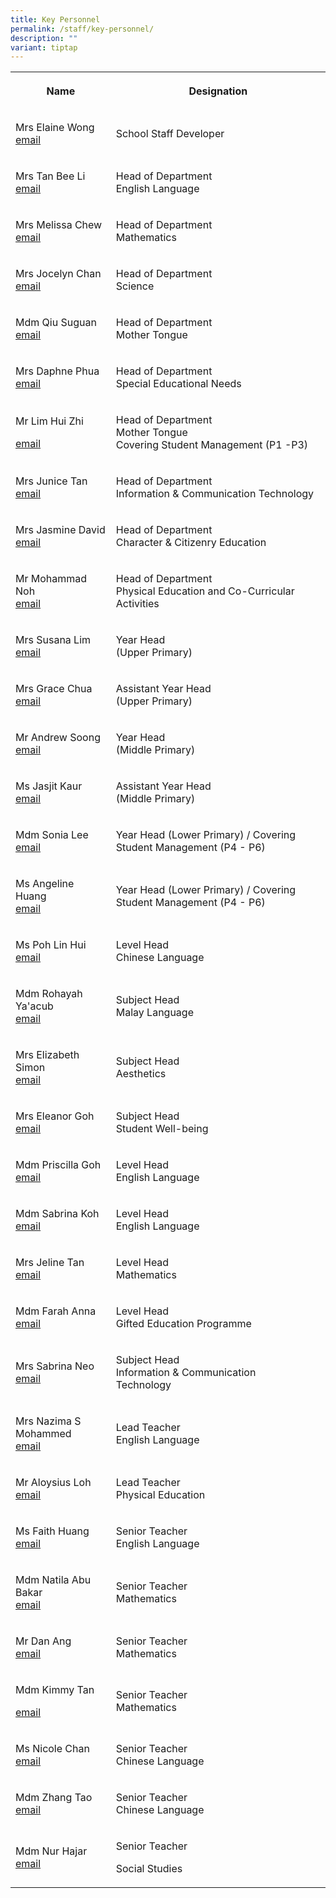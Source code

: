 ```yaml
---
title: Key Personnel
permalink: /staff/key-personnel/
description: ""
variant: tiptap
---
```

<table style="minWidth: 50px">
<colgroup>
<col>
<col>
</colgroup>
<tbody>
<tr>
<th rowspan="1" colspan="1">
<p><strong>Name</strong>
</p>
</th>
<th rowspan="1" colspan="1">
<p><strong>Designation</strong>
</p>
</th>
</tr>
<tr>
<td rowspan="1" colspan="1">
<p>Mrs Elaine Wong
<br><a href="mailto:lam_hui_ern_elaine@schools.gov.sg" rel="noopener noreferrer nofollow" target="_blank">email</a>
</p>
</td>
<td rowspan="1" colspan="1">
<p>School Staff Developer</p>
</td>
</tr>
<tr>
<td rowspan="1" colspan="1">
<p>Mrs Tan Bee Li
<br><a href="mailto:yeu_bee_li@schools.gov.sg" rel="noopener noreferrer nofollow" target="_blank">email</a>
</p>
</td>
<td rowspan="1" colspan="1">
<p>Head of Department
<br>English Language</p>
</td>
</tr>
<tr>
<td rowspan="1" colspan="1">
<p>Mrs Melissa Chew
<br><a href="mailto:ng_mei_paoo_melissa@schools.gov.sg" rel="noopener noreferrer nofollow" target="_blank">email</a>
</p>
</td>
<td rowspan="1" colspan="1">
<p>Head of Department
<br>Mathematics</p>
</td>
</tr>
<tr>
<td rowspan="1" colspan="1">
<p>Mrs Jocelyn Chan
<br><a href="mailto:lin_xiuqin@schools.gov.sg" rel="noopener noreferrer nofollow" target="_blank">email</a>
</p>
</td>
<td rowspan="1" colspan="1">
<p>Head of Department
<br>Science</p>
</td>
</tr>
<tr>
<td rowspan="1" colspan="1">
<p>Mdm Qiu Suguan
<br><a href="mailto:qiu_suguan@schools.gov.sg" rel="noopener noreferrer nofollow" target="_blank">email</a>
</p>
</td>
<td rowspan="1" colspan="1">
<p>Head of Department
<br>Mother Tongue</p>
</td>
</tr>
<tr>
<td rowspan="1" colspan="1">
<p>Mrs Daphne Phua
<br><a href="mailto:goh_siew_leng_daphne@schools.gov.sg" rel="noopener noreferrer nofollow" target="_blank">email</a>
</p>
</td>
<td rowspan="1" colspan="1">
<p>Head of Department
<br>Special Educational Needs</p>
</td>
</tr>
<tr>
<td rowspan="1" colspan="1">
<p>Mr Lim Hui Zhi</p>
<p><a href="mailto:lim_hui_zhi@schools.gov.sg" rel="noopener noreferrer nofollow" target="_blank">email</a>
</p>
</td>
<td rowspan="1" colspan="1">
<p>Head of Department
<br>Mother Tongue
<br>Covering Student Management (P1 -P3)</p>
</td>
</tr>
<tr>
<td rowspan="1" colspan="1">
<p>Mrs Junice Tan
<br><a href="mailto:teo_kwee_siang@schools.gov.sg" rel="noopener noreferrer nofollow" target="_blank">email</a>
</p>
</td>
<td rowspan="1" colspan="1">
<p>Head of Department
<br>Information &amp; Communication Technology</p>
</td>
</tr>
<tr>
<td rowspan="1" colspan="1">
<p>Mrs Jasmine David
<br><a href="mailto:lim_li_shi_jasmine@schools.gov.sg" rel="noopener noreferrer nofollow" target="_blank">email</a>
</p>
</td>
<td rowspan="1" colspan="1">
<p>Head of Department
<br>Character &amp; Citizenry Education</p>
</td>
</tr>
<tr>
<td rowspan="1" colspan="1">
<p>Mr Mohammad Noh
<br><a href="mailto:mohammad_noh_jaffri@schools.gov.sg" rel="noopener noreferrer nofollow" target="_blank">email</a>
</p>
</td>
<td rowspan="1" colspan="1">
<p>Head of Department
<br>Physical Education and Co-Curricular Activities</p>
</td>
</tr>
<tr>
<td rowspan="1" colspan="1">
<p>Mrs Susana Lim
<br><a href="mailto:lim_siok_fun_susana@schools.gov.sg" rel="noopener noreferrer nofollow" target="_blank">email</a>
</p>
</td>
<td rowspan="1" colspan="1">
<p>Year Head
<br>(Upper Primary)</p>
</td>
</tr>
<tr>
<td rowspan="1" colspan="1">
<p>Mrs Grace Chua
<br><a href="mailto:chua_wee_leng@schools.gov.sg" rel="noopener noreferrer nofollow" target="_blank">email</a>
</p>
</td>
<td rowspan="1" colspan="1">
<p>Assistant Year Head
<br>(Upper Primary)</p>
</td>
</tr>
<tr>
<td rowspan="1" colspan="1">
<p>Mr Andrew Soong
<br><a href="mailto:soong_kheng_fah_andrew@schools.gov.sg" rel="noopener noreferrer nofollow" target="_blank">email</a>
</p>
</td>
<td rowspan="1" colspan="1">
<p>Year Head
<br>(Middle Primary)</p>
</td>
</tr>
<tr>
<td rowspan="1" colspan="1">
<p>Ms Jasjit Kaur
<br><a href="mailto:jasjit_kaur_ranjit_singh@schools.gov.sg" rel="noopener noreferrer nofollow" target="_blank">email</a>
</p>
</td>
<td rowspan="1" colspan="1">
<p>Assistant Year Head
<br>(Middle Primary)</p>
</td>
</tr>
<tr>
<td rowspan="1" colspan="1">
<p>Mdm Sonia Lee
<br><a href="mailto:lee_sock_ping@schools.gov.sg" rel="noopener noreferrer nofollow" target="_blank">email</a>
</p>
</td>
<td rowspan="1" colspan="1">
<p>Year Head (Lower Primary) / Covering Student Management (P4 - P6)
<br>
</p>
</td>
</tr>
<tr>
<td rowspan="1" colspan="1">
<p>Ms Angeline Huang
<br><a href="mailto:angelina_huang@schools.gov.sg" rel="noopener noreferrer nofollow" target="_blank">email</a>
</p>
</td>
<td rowspan="1" colspan="1">
<p>Year Head (Lower Primary) / Covering Student Management (P4 - P6)</p>
</td>
</tr>
<tr>
<td rowspan="1" colspan="1">
<p>Ms Poh Lin Hui
<br><a href="mailto:poh_lin_hui@schools.gov.sg" rel="noopener noreferrer nofollow" target="_blank">email</a>
</p>
</td>
<td rowspan="1" colspan="1">
<p>Level Head
<br>Chinese Language</p>
</td>
</tr>
<tr>
<td rowspan="1" colspan="1">
<p>Mdm Rohayah Ya'acub
<br><a href="mailto:rohayah_yaacub@schools.gov.sg" rel="noopener noreferrer nofollow" target="_blank">email</a>
</p>
</td>
<td rowspan="1" colspan="1">
<p>Subject Head
<br>Malay Language</p>
</td>
</tr>
<tr>
<td rowspan="1" colspan="1">
<p>Mrs Elizabeth Simon
<br><a href="mailto:elizabeth_simon@schools.gov.sg" rel="noopener noreferrer nofollow" target="_blank">email</a>
</p>
</td>
<td rowspan="1" colspan="1">
<p>Subject Head
<br>Aesthetics</p>
</td>
</tr>
<tr>
<td rowspan="1" colspan="1">
<p>Mrs Eleanor Goh
<br><a href="mailto:eleanor_goh@schools.gov.sg" rel="noopener noreferrer nofollow" target="_blank">email</a>
</p>
</td>
<td rowspan="1" colspan="1">
<p>Subject Head
<br>Student Well-being</p>
</td>
</tr>
<tr>
<td rowspan="1" colspan="1">
<p>Mdm Priscilla Goh
<br><a href="mailto:goh_hwi_ping@schools.gov.sg" rel="noopener noreferrer nofollow" target="_blank">email</a>
</p>
</td>
<td rowspan="1" colspan="1">
<p>Level Head
<br>English Language</p>
</td>
</tr>
<tr>
<td rowspan="1" colspan="1">
<p>Mdm Sabrina Koh
<br><a href="mailto:koh_rui_en_sabrina@schools.gov.sg" rel="noopener noreferrer nofollow" target="_blank">email</a>
</p>
</td>
<td rowspan="1" colspan="1">
<p>Level Head
<br>English Language</p>
</td>
</tr>
<tr>
<td rowspan="1" colspan="1">
<p>Mrs Jeline Tan
<br><a href="mailto:ng_lay_yen_a@schools.gov.sg" rel="noopener noreferrer nofollow" target="_blank">email</a>
</p>
</td>
<td rowspan="1" colspan="1">
<p>Level Head
<br>Mathematics</p>
</td>
</tr>
<tr>
<td rowspan="1" colspan="1">
<p>Mdm Farah Anna
<br><a href="mailto:farah_anna_mohamed@schools.gov.sg" rel="noopener noreferrer nofollow" target="_blank">email</a>
</p>
</td>
<td rowspan="1" colspan="1">
<p>Level Head
<br>Gifted Education Programme</p>
</td>
</tr>
<tr>
<td rowspan="1" colspan="1">
<p>Mrs Sabrina Neo
<br><a href="mailto:seah_jia_fen_sabrina@schools.gov.sg" rel="noopener noreferrer nofollow" target="_blank">email</a>
</p>
</td>
<td rowspan="1" colspan="1">
<p>Subject Head
<br>Information &amp; Communication
<br>Technology</p>
</td>
</tr>
<tr>
<td rowspan="1" colspan="1">
<p>Mrs Nazima S Mohammed
<br><a href="mailto:nazima_shaik_mohammed@schools.gov.sg" rel="noopener noreferrer nofollow" target="_blank">email</a>
</p>
</td>
<td rowspan="1" colspan="1">
<p>Lead Teacher
<br>English Language</p>
</td>
</tr>
<tr>
<td rowspan="1" colspan="1">
<p>Mr Aloysius Loh
<br><a href="mailto:loh_yun_kong@schools.gov.sg" rel="noopener noreferrer nofollow" target="_blank">email</a>
</p>
</td>
<td rowspan="1" colspan="1">
<p>Lead Teacher
<br>Physical Education</p>
</td>
</tr>
<tr>
<td rowspan="1" colspan="1">
<p>Ms Faith Huang
<br><a href="mailto:huang_huiru_faith@schools.gov.sg" rel="noopener noreferrer nofollow" target="_blank">email</a>
</p>
</td>
<td rowspan="1" colspan="1">
<p>Senior Teacher
<br>English Language</p>
</td>
</tr>
<tr>
<td rowspan="1" colspan="1">
<p>Mdm Natila Abu Bakar
<br><a href="mailto:natila_abu_bakar@schools.gov.sg" rel="noopener noreferrer nofollow" target="_blank">email</a> 
<br>
</p>
</td>
<td rowspan="1" colspan="1">
<p>Senior Teacher
<br>Mathematics</p>
</td>
</tr>
<tr>
<td rowspan="1" colspan="1">
<p>Mr Dan Ang
<br><a href="mailto:ang_kah_eng@schools.gov.sg" rel="noopener noreferrer nofollow" target="_blank">email</a>
</p>
</td>
<td rowspan="1" colspan="1">
<p>Senior Teacher
<br>Mathematics</p>
</td>
</tr>
<tr>
<td rowspan="1" colspan="1">
<p>Mdm Kimmy Tan</p>
<p><a href="mailto:tan_sue_ling_kimmy@schools.gov.sg" rel="noopener noreferrer nofollow" target="_blank">email</a>
</p>
</td>
<td rowspan="1" colspan="1">
<p>Senior Teacher
<br>Mathematics</p>
</td>
</tr>
<tr>
<td rowspan="1" colspan="1">
<p>Ms Nicole Chan
<br><a href="mailto:nicole_chan_poh_wan@schools.gov.sg" rel="noopener noreferrer nofollow" target="_blank">email</a>
</p>
</td>
<td rowspan="1" colspan="1">
<p>Senior Teacher
<br>Chinese Language</p>
</td>
</tr>
<tr>
<td rowspan="1" colspan="1">
<p>Mdm Zhang Tao
<br><a href="mailto:zhang_tao@schools.gov.sg" rel="noopener noreferrer nofollow" target="_blank">email</a>
</p>
</td>
<td rowspan="1" colspan="1">
<p>Senior Teacher
<br>Chinese Language</p>
</td>
</tr>
<tr>
<td rowspan="1" colspan="1">
<p>Mdm Nur Hajar
<br><a href="mailto:nur_hajar_abdul_samad@schools.gov.sg" rel="noopener noreferrer nofollow" target="_blank">email</a>
</p>
</td>
<td rowspan="1" colspan="1">
<p>Senior Teacher</p>
<p>Social Studies</p>
</td>
</tr>
</tbody>
</table>
<p></p>